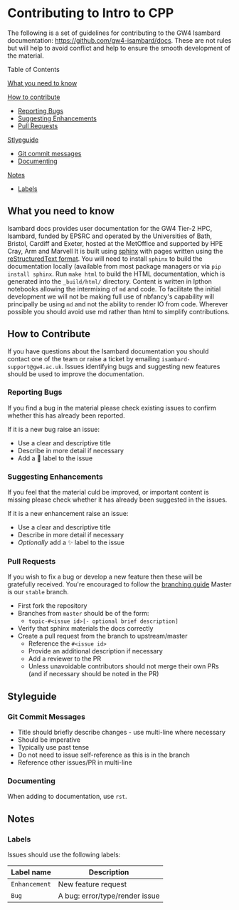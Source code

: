 # Contributing to Intro to CPP

The following is a set of guidelines for contributing to the GW4 Isambard documentation: https://github.com/gw4-isambard/docs.
These are not rules but will help to avoid conflict and help to ensure the smooth development of the material.

Table of Contents

[What you need to know](#what-you-need-to-know)

[How to contribute](#how-to-contribute)

* [Reporting Bugs](#reporting-bugs)
* [Suggesting Enhancements](#suggesting-enhance)
* [Pull Requests](#pull-requests)

[Stlyeguide](#styleguide)

* [Git commit messages](#git-commit-messages)
* [Documenting](#documenting)

[Notes](#notes)

* [Labels](#labels)

## What you need to know

Isambard docs provides user documentation for the GW4 Tier-2 HPC, Isambard, funded by EPSRC and operated by the Universities of Bath, Bristol, Cardiff and Exeter, hosted at the MetOffice and supported by HPE Cray, Arm and Marvell
It is built using [sphinx](http://www.sphinx-doc.org/en/master/) with pages written using the [reStructuredText format](http://www.sphinx-doc.org/en/master/usage/restructuredtext/basics.html).
You will need to install `sphinx` to build the documentation locally (available from most package managers or via `pip install sphinx`.
Run `make html` to build the HTML documentation, which is generated into the `_build/html/` directory.
Content is written in Ipthon notebooks allowing the intermixing of `md` and code.
To facilitate the initial development we will not be making full use of nbfancy's capability will principally be using `md` and not the ability to render IO from code.
Wherever possible you should avoid use md rather than html to simplify contributions.

## How to Contribute

If you have questions about the Isambard documentation you should contact one of the team or raise a ticket by emailing `isambard-support@gw4.ac.uk`.
Issues identifying bugs and suggesting new features should be used to improve the documentation.

### Reporting Bugs

If you find a bug in the material please check existing issues to confirm whether this has already been reported.

If it is a new bug raise an issue:

* Use a clear and descriptive title
* Describe in more detail if necessary
* Add a :bug: label to the issue

### Suggesting Enhancements

If you feel that the material culd be improved, or important content is missing please check whether it has already been suggested in the issues.

If it is a new enhancement raise an issue:

* Use a clear and descriptive title
* Describe in more detail if necessary
* *Optionally* add a :sparkles: label to the issue

### Pull Requests

If you wish to fix a bug or develop a new feature then these will be gratefully received.
You're encouraged to follow the [branching guide](https://gist.github.com/digitaljhelms/4287848#file-gistfile1-md)
Master is our  `stable` branch.

* First fork the repository
* Branches from `master` should be of the form:
  * `topic-#<issue id>[- optional brief description]`
* Verify that sphinx materials the docs correctly
* Create a pull request from the branch to upstream/master
  * Reference the `#<issue id>`
  * Provide an additional description if necessary
  * Add a reviewer to the PR
  * Unless unavoidable contributors should not merge their own PRs (and if necessary should be noted in the PR)

## Styleguide

### Git Commit Messages

* Title should briefly describe changes - use multi-line where necessary
* Should be imperative
* Typically use past tense
* Do not need to issue self-reference as this is in the branch
* Reference other issues/PR in multi-line

### Documenting

When adding to documentation, use `rst`.

## Notes

### Labels

Issues should use the following labels:

| Label name | Description |
| ----- | ------|
| `Enhancement` | New feature request |
| `Bug` | A bug: error/type/render issue |
